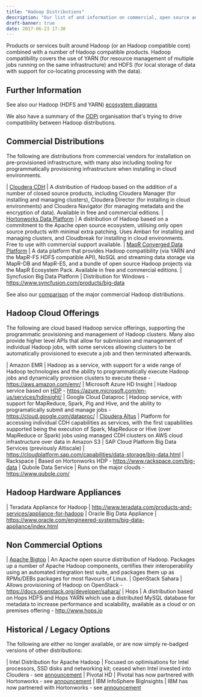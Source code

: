 ```yaml
---
title: "Hadoop Distributions"
description: "Our list of and information on commercial, open source and cloud based Hadoop distributions, including Cloudera, Hortonworks, MapR, Amazon EMR, Azure HD Insight, Google Cloud Dataproc and alternatives to these."
draft-banner: true
date: 2017-06-23 17:30
---
```

Products or services built around Hadoop (or an Hadoop compatible core) combined with a number of Hadoop compatible products.  Hadoop compatibility covers the use of YARN (for resource management of multiple jobs running on the same infrastructure) and HDFS (for local storage of data with support for co-locating processing with the data).
<!--more-->

## Further Information

See also our Hadoop (HDFS and YARN) [ecosystem diagrams](/tech-categories/hadoop-distributions/ecosystem/)

We also have a summary of the [ODPi](/tech-vendors/odpi/) organisation that's trying to drive compatibility between Hadoop distributions.

## Commercial Distributions

The following are distributions from commercial vendors for installation on pre-provisioned infrastructure, with many also including tooling for programmatically provisioning infrastructure when installing in cloud environments.

| [Cloudera CDH](/technologies/cloudera-cdh/) | A distribution of Hadoop based on the addition of a number of closed source products, including Cloudera Manager (for installing and managing clusters), Cloudera Director (for installing in cloud environments) and Cloudera Navigator (for managing metadata and the encryption of data). Available in free and commercial editions.
| [Hortonworks Data Platform](/technologies/hortonworks-data-platform/) | A distribution of Hadoop based on a commitment to the Apache open source ecosystem, utilising only open source products with minimal extra patching.  Uses Ambari for installing and managing clusters, and Cloudbreak for installing in cloud environments. Free to use with commercial support available.
| [MapR Converged Data Platform](/technologies/mapr-converged-data-platform/) | A data platform that provides Hadoop compatibility (via YARN and the MapR-FS HDFS compatible API), NoSQL and streaming data storage via MapR-DB and MapR-ES, and a bundle of open source Hadoop projects via the MapR Ecosystem Pack. Available in free and commercial editions.
| Syncfusion Big Data Platform | Distribution for Windows - <https://www.syncfusion.com/products/big-data>

See also our [comparison](/tech-categories/hadoop-distributions/distribution-comparison/) of the major commercial Hadoop distributions.

## Hadoop Cloud Offerings

The following are cloud based Hadoop service offerings, supporting the programmatic provisioning and management of Hadoop clusters.  Many also provide higher level APIs that allow for submission and management of individual Hadoop jobs, with some services allowing clusters to be automatically provisioned to execute a job and then terminated afterwards.

| Amazon EMR | Hadoop as a service, with support for a wide range of Hadoop technologies and the ability to programmatically execute Hadoop jobs and dynamically provision clusters to execute these - <https://aws.amazon.com/emr/>
| Microsoft Azure HD Insight | Hadoop service based on [HDP](/technologies/hortonworks-data-platform) - <https://azure.microsoft.com/en-us/services/hdinsight/>
| Google Cloud Dataproc | Hadoop service, with support for MapReduce, Spark, Pig and Hive, and the ability to programatically submit and manage jobs - <https://cloud.google.com/dataproc/>
| [Cloudera Altus](/technologies/cloudera-altus/) | Platform for accessing individual CDH capabilities as services, with the first capabilities supported being the execution of Spark, MapReduce or Hive (over MapReduce or Spark) jobs using managed CDH clusters on AWS cloud infrastructure over data in Amazon S3
| SAP Cloud Platform Big Data Services (previously Altiscale) | <https://cloudplatform.sap.com/capabilities/data-storage/big-data.html>
| Rackspace | Based on Hortonworks HDP - <https://www.rackspace.com/big-data>
| Qubole Data Service | Runs on the major clouds - <https://www.qubole.com/>

## Hadoop Hardware Appliances

| Teradata Appliance for Hadoop | <http://www.teradata.com/products-and-services/appliance-for-hadoop>
| Oracle Big Data Appliance | <https://www.oracle.com/engineered-systems/big-data-appliance/index.html>

## Non Commercial Options

| [Apache Bigtop](/technologies/apache-bigtop/) | An Apache open source distribution of Hadoop. Packages up a number of Apache Hadoop components, certifies their interoperability using an automated integration test suite, and packages them up as RPMs/DEBs packages for most flavours of Linux.
| OpenStack Sahara | Allows provisioning of Hadoop on OpenStack - <https://docs.openstack.org/developer/sahara/>
| Hops | A distribution based on Hops HDFS and Hops YARN which use a distributed MySQL database for metadata to increase performance and scalability, available as a cloud or on premises offering - <http://www.hops.io>

## Historical / Legacy Options

The following are either no longer available, or are now simply re-badged versions of other distributions:

| Intel Distribution for Apache Hadoop | Focused on optimisations for Intel processors, SSD disks and networking kit; ceased when Intel invested into Cloudera - see [announcement](https://newsroom.intel.com/news-releases/cloudera-intel-commit-to-accelerate-and-transform-how-enterprises-use-big-data-intel-makes-significant-equity-investment-in-cloudera/)
| Pivotal HD | Pivotal has now partnered with Hortonworks - see [announcement](https://hortonworks.com/press-releases/hortonworks-pivotal-expand-relationship-deliver-enterprise-ready-modern-data-platforms-data-management-analytics/)
| IBM InfoSphere BigInsights | IBM has now partnered with Hortonworks - see [announcement](https://hortonworks.com/blog/data-met-science-anything-became-possible/)